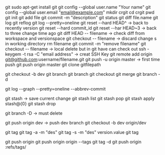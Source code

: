 git
sudo apt-get install git
git config --global user.name "Your name"
git config --global user.email "email@example.com"
mkdir crgit
cd crgit
pwd
git init
git add file
git commit -m "description"
git status
git diff file.name
git log
git reflog
git log --pretty=oneline
git reset --hard HEAD^ -> back to recently version
git reset --hard commit_id
git reset --har HEAD~3 -> back to three change time ago
git diff HEAD -- filename -> check diff from workspace and versionspace
git checkout -- filename -> discard change s in working directory
rm filename
git commit -m "remove filename"
git checkout -- filename -> local delete but in git have can check out
ssh - keygem -t rsa -C "email address" -> creat SSH Key
git remote add origin git@github.com:username/filename.git
git push -u origin master -> first time push
git push origin master
git clone gitfilepath

git checkout -b dev
git branch
git branch <name>
git checkout <name>
git merge <name>
git branch -d <name>

git log --graph --pretty=oneline --abbrev-commit

git stash -> save current change
git stash list
git stash pop
git stash apply stash@{0}
git stash drop

git branch -D <name> -> must delete

git push origin dev -> push dev branch
git checkout -b dev origin/dev

git tag <name>
git tag -a <tagname> -m "des"
git tag -s <tagname> -m "des" version.value
git tag

git push origin <tagname>
git push origin origin --tags
git tag -d <tagname>
git push origin :refs/tags/<tagname>
